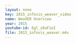```yaml
---
layout: none
key: 2015_infovis_weaver_video
name: WeaVER Overview
year: 2015
youtube-id: Egl_z6oF1oI
file: 2015_infovis_weaver.m4v
---
```

